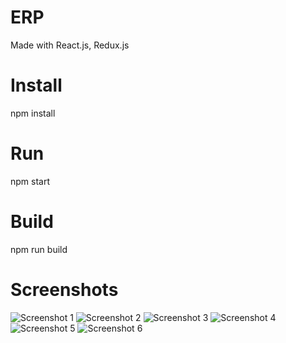 # ERP
Made with React.js, Redux.js

# Install
npm install

# Run
npm start

# Build
npm run build

# Screenshots

![Screenshot 1](https://github.com/UKnow-IKnow/ENTNT-Assignment_Simplified_ERP/assets/92221289/3f620059-1889-4da1-a45a-503d6ab581d7)
![Screenshot 2](https://github.com/UKnow-IKnow/ENTNT-Assignment_Simplified_ERP/assets/92221289/b56fb38d-ebc3-4ca2-a47c-94512402a9e8)
![Screenshot 3](https://github.com/UKnow-IKnow/ENTNT-Assignment_Simplified_ERP/assets/92221289/0321bf9a-7c8d-44d7-87b8-6f393914f1e0)
![Screenshot 4](https://github.com/UKnow-IKnow/ENTNT-Assignment_Simplified_ERP/assets/92221289/c99fcc60-b525-4f52-a2ef-ade9453beb21)
![Screenshot 5](https://github.com/UKnow-IKnow/ENTNT-Assignment_Simplified_ERP/assets/92221289/0f686695-7985-4fd8-ada0-e50525061d8a)
![Screenshot 6](https://github.com/UKnow-IKnow/ENTNT-Assignment_Simplified_ERP/assets/92221289/dc3f8b4a-af1a-44cd-81c5-5510d111913a)
